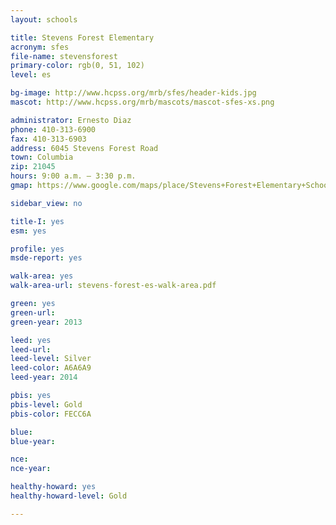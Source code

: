 ```yaml
---
layout: schools

title: Stevens Forest Elementary
acronym: sfes
file-name: stevensforest
primary-color: rgb(0, 51, 102)
level: es

bg-image: http://www.hcpss.org/mrb/sfes/header-kids.jpg
mascot: http://www.hcpss.org/mrb/mascots/mascot-sfes-xs.png

administrator: Ernesto Diaz
phone: 410-313-6900
fax: 410-313-6903
address: 6045 Stevens Forest Road
town: Columbia
zip: 21045
hours: 9:00 a.m. – 3:30 p.m.
gmap: https://www.google.com/maps/place/Stevens+Forest+Elementary+School/@39.2048291,-76.8471678,17z/data=!3m1!4b1!4m2!3m1!1s0x89b7dfc6f58d3edb:0x99c299478e0e35be?hl=en

sidebar_view: no

title-I: yes
esm: yes

profile: yes
msde-report: yes 

walk-area: yes
walk-area-url: stevens-forest-es-walk-area.pdf

green: yes
green-url:
green-year: 2013

leed: yes
leed-url:
leed-level: Silver
leed-color: A6A6A9
leed-year: 2014

pbis: yes
pbis-level: Gold
pbis-color: FECC6A

blue: 
blue-year:

nce:
nce-year:

healthy-howard: yes
healthy-howard-level: Gold

---
```

